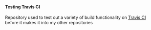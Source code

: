 #### Testing Travis CI

Repository used to test out a variety of build functionality on [Travis CI](https://travis-ci.org/) before it makes it into my other repositories